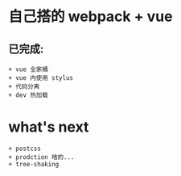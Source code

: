 # 自己搭的 webpack + vue

## 已完成:
	+ vue 全家桶
	+ vue 内使用 stylus
	+ 代码分离
	+ dev 热加载


# what's next
	+ postcss
	+ prodction 啥的...
	+ tree-shaking
